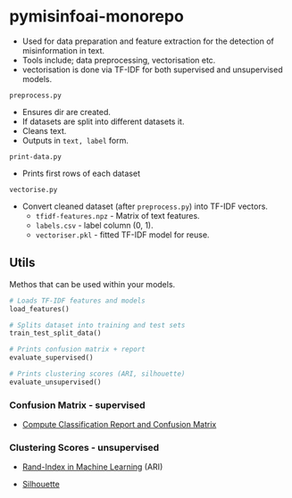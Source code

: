 # pymisinfoai-monorepo

- Used for data preparation and feature extraction for the detection of misinformation in text.
- Tools include; data preprocessing, vectorisation etc.
- vectorisation is done via TF-IDF for both supervised and unsupervised models.

`preprocess.py`

- Ensures dir are created.
- If datasets are split into different datasets it.
- Cleans text.
- Outputs in `text, label` form.

`print-data.py`

- Prints first rows of each dataset

`vectorise.py`

- Convert cleaned dataset (after `preprocess.py`) into TF-IDF vectors.
  - `tfidf-features.npz` - Matrix of text features.
  - `labels.csv` - label column (0, 1).
  - `vectoriser.pkl` - fitted TF-IDF model for reuse.

## Utils

Methos that can be used within your models.

```python
# Loads TF-IDF features and models
load_features()

# Splits dataset into training and test sets
train_test_split_data()

# Prints confusion matrix + report
evaluate_supervised()

# Prints clustering scores (ARI, silhouette)
evaluate_unsupervised()

```

### Confusion Matrix - supervised

- [Compute Classification Report and Confusion Matrix]("https://www.geeksforgeeks.org/machine-learning/compute-classification-report-and-confusion-matrix-in-python/")

### Clustering Scores - unsupervised

- [Rand-Index in Machine Learning](https://www.geeksforgeeks.org/machine-learning/rand-index-in-machine-learning/) (ARI)

- [Silhouette](https://www.geeksforgeeks.org/machine-learning/what-is-silhouette-score/)
